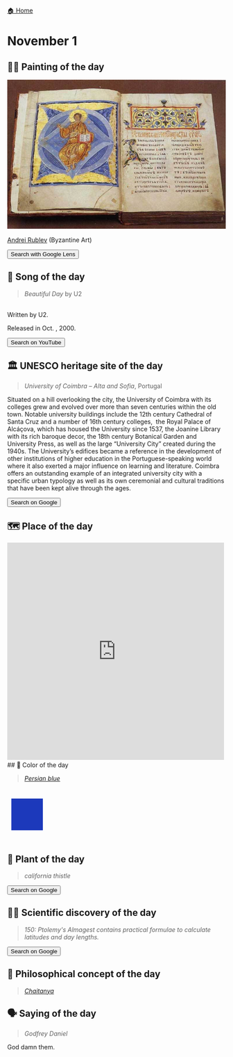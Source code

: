 
[🏠 Home](../../index.md)

# November 1

## 🧑‍🎨 Painting of the day

<img width="600" src="../img/Andrei_Rublev_7.jpg">

[Andrei Rublev](http://en.wikipedia.org/wiki/Andrei_Rublev) (Byzantine Art)

<button class="btn btn-success"
onclick=" window.open('https://lens.google.com/uploadbyurl?url=https://iretes.github.io/one-a-day/data/img/Andrei_Rublev_7.jpg','_blank')">
Search with Google Lens
</button>

## 🎼 Song of the day

> *Beautiful Day*
by U2

<br />Written by U2.

Released in Oct. , 2000.

<button class="btn btn-success"
onclick=" window.open('http://www.youtube.com/search?q=Beautiful Day by U2','_blank')">
Search on YouTube
</button>

## 🏛️ UNESCO heritage site of the day

> *University of Coimbra – Alta and Sofia*, Portugal

<p>Situated on a hill overlooking the city, the University of Coimbra with its colleges grew and evolved over more than seven centuries within the old town. Notable university buildings include the 12<span>th</span> century Cathedral of Santa Cruz and a number of 16<span>th</span> century colleges,  the Royal Palace of Alcáçova, which has housed the University since 1537, the Joanine Library with its rich baroque decor, the 18<span>th</span> century Botanical Garden and University Press, as well as the large “University City” created during the 1940s. The University’s edifices became a reference in the development of other institutions of higher education in the Portuguese-speaking world where it also exerted a major influence on learning and literature. Coimbra offers an outstanding example of an integrated university city with a specific urban typology as well as its own ceremonial and cultural traditions that have been kept alive through the ages.</p>

<button class="btn btn-success"
onclick=" window.open('http://www.google.com/search?q=University of Coimbra – Alta and Sofia','_blank')">
Search on Google
</button>

## 🗺️ Place of the day

<iframe
src="https://www.mapcrunch.com"
name="mapcrunch"
width="500"
height="500"
allowTransparency="true"
scrolling="no"
frameborder="0"
>
</iframe>
## 🎨 Color of the day

> *[Persian blue](https://en.wikipedia.org/wiki/Persian_blue)*

<div style="color:#1C39BB; font-size: 100px;">&#9632;</div>

## 🌿 Plant of the day

> *california thistle*

<button class="btn btn-success"
onclick=" window.open('http://www.google.com/search?q=california thistle','_blank')">
Search on Google
</button>

## 🧑‍🔬 Scientific discovery of the day

> *150: Ptolemy's Almagest contains practical formulae to calculate latitudes and day lengths.*

<button class="btn btn-success"
onclick=" window.open('http://www.google.com/search?q=150: Ptolemy s Almagest contains practical formulae to calculate latitudes and day lengths.','_blank')">
Search on Google
</button>

## 💭 Philosophical concept of the day

> *[Chaitanya](https://en.wikipedia.org/wiki/Chaitanya_(consciousness))*

## 🗣️ Saying of the day

> *Godfrey Daniel*

God damn them.
